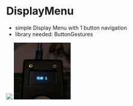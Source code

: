 # DisplayMenu

* simple Display Menu with 1 button navigation
* library needed: ButtonGestures

<p float="left">
<img src="https://github.com/fyrus7/FyrusEasyMenu/blob/main/image/IMG20231116092829.jpg" width="30%" />
<img src="image/IMG20231116092730.jpg" width="30%" />
</p>
